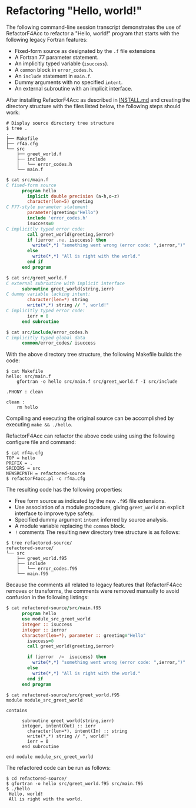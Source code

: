 #  Refactoring "Hello, world!"
 The following command-line session transcript demonstrates the use of RefactorF4Acc to 
refactor a "Hello, world!" program that starts with the following legacy Fortran features:
* Fixed-form source as designated by the `.f` file extensions
* A Fortran 77 parameter statement.
* An implicitly typed variable (`isuccess`).
* A `common` block in `error_codes.h`.
* An `include` statement in `main.f`.
* Dummy arguments with no specified `intent`.
* An external subroutine with an implicit interface.

After installing RefactorF4Acc as described in [INSTALL.md] and creating the directory 
structure with the files listed below, the following steps should work:
```
# Display source directory tree structure
$ tree .
.
├── Makefile
├── rf4a.cfg
└── src
    ├── greet_world.f
    ├── include
    │   └── error_codes.h
    └── main.f
```
```fortran
$ cat src/main.f 
C fixed-form source
      program hello
        implicit double precision (a-h,o-z)
        character(len=5) greeting
C F77-style parameter statement
        parameter(greeting="Hello")
        include 'error_codes.h'
        isuccess=0
C implicitly typed error code:
        call greet_world(greeting,ierror)
        if (ierror .ne. isuccess) then
          write(*,*) "something went wrong (error code: ",ierror,")"
        else
          write(*,*) "All is right with the world."
        end if
      end program
```
```fortran
$ cat src/greet_world.f 
C external subroutine with implicit interface
      subroutine greet_world(string,ierr)
C dummy variable lacking intent:
        character(len=*) string
        write(*,*) string // ", world!"
C implicitly typed error code:
        ierr = 0
      end subroutine
```
```fortran
$ cat src/include/error_codes.h 
C implicitly typed global data
      common/error_codes/ isuccess
```
With the above directory tree structure, the following Makefile builds the code:
```
$ cat Makefile
hello: src/main.f
	gfortran -o hello src/main.f src/greet_world.f -I src/include

.PHONY : clean

clean : 
	rm hello
```
Compiling and executing the original source can be accomplished by executing `make && ./hello`.

RefactorF4Acc can refactor the above code using using the following configure file and command:
```
$ cat rf4a.cfg 
TOP = hello
PREFIX = .
SRCDIRS = src
NEWSRCPATH = refactored-source
$ refactorF4acc.pl -c rf4a.cfg 
```
The resulting code has the following properties:
* Free form source as indicated by the new `.f95` file extensions.
* Use association of a module procedure, giving `greet_world` an explicit interface to improve type safety.
* Specified dummy argument `intent` inferred by source analysis.
* A module variable replacing the `common` block.
* `!` comments
The resulting new directory tree structure is as follows:
```
$ tree refactored-source/
refactored-source/
└── src
    ├── greet_world.f95
    ├── include
    │   └── error_codes.f95
    └── main.f95
```
Because the comments all related to legacy features that RefactorF4Acc removes or transforms,  the comments 
were removed manually to avoid confusion in the following listings:
```fortran
$ cat refactored-source/src/main.f95 
      program hello
      use module_src_greet_world
      integer :: isuccess
      integer :: ierror
      character(len=*), parameter :: greeting="Hello"
        isuccess=0
        call greet_world(greeting,ierror)

        if (ierror  /=  isuccess) then
          write(*,*) "something went wrong (error code: ",ierror,")"
        else
          write(*,*) "All is right with the world."
        end if
      end program
```
```
$ cat refactored-source/src/greet_world.f95 
module module_src_greet_world

contains

      subroutine greet_world(string,ierr)
      integer, intent(Out) :: ierr
        character(len=*), intent(In) :: string
        write(*,*) string // ", world!"
        ierr = 0
      end subroutine

end module module_src_greet_world
```
The refactored code can be run as follows:

```
$ cd refactored-source/
$ gfortran -o hello src/greet_world.f95 src/main.f95 
$ ./hello 
 Hello, world!
 All is right with the world.
```
[INSTALL.md]: https://github.com/wimvanderbauwhede/RefactorF4Acc/blob/master/INSTALL.md
